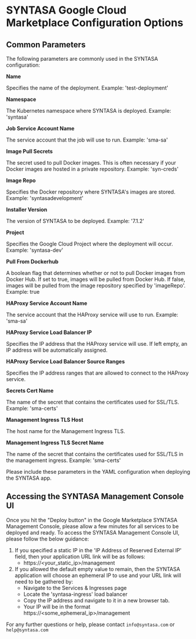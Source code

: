 # SYNTASA Google Cloud Marketplace Configuration Options

## Common Parameters

The following parameters are commonly used in the SYNTASA configuration:

**Name**

Specifies the name of the deployment. Example: 'test-deployment'

**Namespace**

The Kubernetes namespace where SYNTASA is deployed. Example: 'syntasa'

**Job Service Account Name**

The service account that the job will use to run. Example: 'sma-sa'

**Image Pull Secrets**

The secret used to pull Docker images. This is often necessary if your Docker images are hosted in a private repository. Example: 'syn-creds'

**Image Repo**

Specifies the Docker repository where SYNTASA's images are stored. Example: 'syntasadevelopment'

**Installer Version**

The version of SYNTASA to be deployed. Example: '7.1.2'

**Project**

Specifies the Google Cloud Project where the deployment will occur. Example: 'syntasa-dev'

**Pull From Dockerhub**

A boolean flag that determines whether or not to pull Docker images from Docker Hub. If set to true, images will be pulled from Docker Hub. If false, images will be pulled from the image repository specified by 'imageRepo'. Example: true

**HAProxy Service Account Name**

The service account that the HAProxy service will use to run. Example: 'sma-sa'

**HAProxy Service Load Balancer IP**

Specifies the IP address that the HAProxy service will use. If left empty, an IP address will be automatically assigned.

**HAProxy Service Load Balancer Source Ranges**

Specifies the IP address ranges that are allowed to connect to the HAProxy service.

**Secrets Cert Name**

The name of the secret that contains the certificates used for SSL/TLS. Example: 'sma-certs'

**Management Ingress TLS Host**

The host name for the Management Ingress TLS.

**Management Ingress TLS Secret Name**

The name of the secret that contains the certificates used for SSL/TLS in the management ingress. Example: 'sma-certs'

Please include these parameters in the YAML configuration when deploying the SYNTASA app.

## Accessing the SYNTASA Management Console UI

Once you hit the "Deploy button" in the Google Marketplace SYNTASA Management Console, please allow a few minutes for all services to be deployed and ready.  To access the SYNTASA Management Console UI, please follow the below guidance:

1. If you specified a static IP in the 'IP Address of Reserved External IP' field, then your application URL link will be as follows:
    - https://<your_static_ip>/management
2. If you allowed the default empty value to remain, then the SYNTASA application will choose an ephemeral IP to use and your URL link will need to be gathered by:
    - Navigate to the Services & Ingresses page
    - Locate the 'syntasa-ingress' load balancer 
    - Copy the IP address and navigate to it in a new browser tab.
    - Your IP will be in the format https://<some_ephemeral_ip>/management

For any further questions or help, please contact `info@syntasa.com` or `help@syntasa.com`
